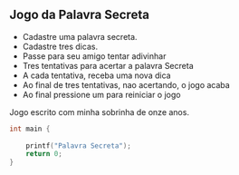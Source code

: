 ##                    Jogo da Palavra Secreta

* Cadastre uma palavra secreta.
* Cadastre tres dicas.
* Passe para seu amigo tentar adivinhar 
* Tres tentativas para acertar a palavra Secreta
* A cada tentativa, receba uma nova dica
* Ao final de tres tentativas, nao acertando, o jogo acaba
* Ao final pressione um para reiniciar o jogo



Jogo escrito com minha sobrinha de onze anos.





~~~c
int main {
    
    printf("Palavra Secreta");
    return 0;
}
~~~



